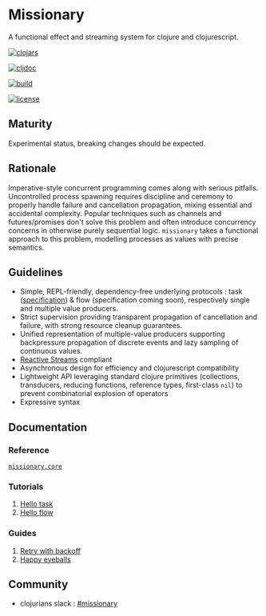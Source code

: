# Missionary

A functional effect and streaming system for clojure and clojurescript.

[![clojars](https://img.shields.io/clojars/v/missionary.svg)](https://clojars.org/missionary)

[![cljdoc](https://cljdoc.org/badge/missionary/missionary)](https://cljdoc.org/d/missionary/missionary/CURRENT)

[![build](https://travis-ci.org/leonoel/missionary.svg?branch=master)](https://travis-ci.org/leonoel/missionary)

[![license](https://img.shields.io/github/license/leonoel/missionary.svg)](LICENSE)

## Maturity

Experimental status, breaking changes should be expected.


## Rationale

Imperative-style concurrent programming comes along with serious pitfalls. Uncontrolled process spawning requires discipline and ceremony to properly handle failure and cancellation propagation, mixing essential and accidental complexity. Popular techniques such as channels and futures/promises don't solve this problem and often introduce concurrency concerns in otherwise purely sequential logic. `missionary` takes a functional approach to this problem, modelling processes as values with precise semantics.


## Guidelines

* Simple, REPL-friendly, dependency-free underlying protocols : task ([specification](https://github.com/leonoel/task)) & flow (specification coming soon), respectively single and multiple value producers.
* Strict supervision providing transparent propagation of cancellation and failure, with strong resource cleanup guarantees.
* Unified representation of multiple-value producers supporting backpressure propagation of discrete events and lazy sampling of continuous values.
* [Reactive Streams](http://www.reactive-streams.org/) compliant
* Asynchronous design for efficiency and clojurescript compatibility
* Lightweight API leveraging standard clojure primitives (collections, transducers, reducing functions, reference types, first-class `nil`) to prevent combinatorial explosion of operators
* Expressive syntax


## Documentation

### Reference
[`missionary.core`](https://cljdoc.org/d/missionary/missionary/CURRENT/api/missionary.core)

### Tutorials
1. [Hello task](https://cljdoc.org/d/missionary/missionary/CURRENT/doc/readme/tutorials/hello-task)
2. [Hello flow](https://cljdoc.org/d/missionary/missionary/CURRENT/doc/readme/tutorials/hello-flow)

### Guides
1. [Retry with backoff](https://cljdoc.org/d/missionary/missionary/CURRENT/doc/readme/guides/retry-with-backoff)
2. [Happy eyeballs](https://cljdoc.org/d/missionary/missionary/CURRENT/doc/readme/guides/happy-eyeballs)


## Community

* clojurians slack : [#missionary](https://app.slack.com/client/T03RZGPFR/CL85MBPEF)
